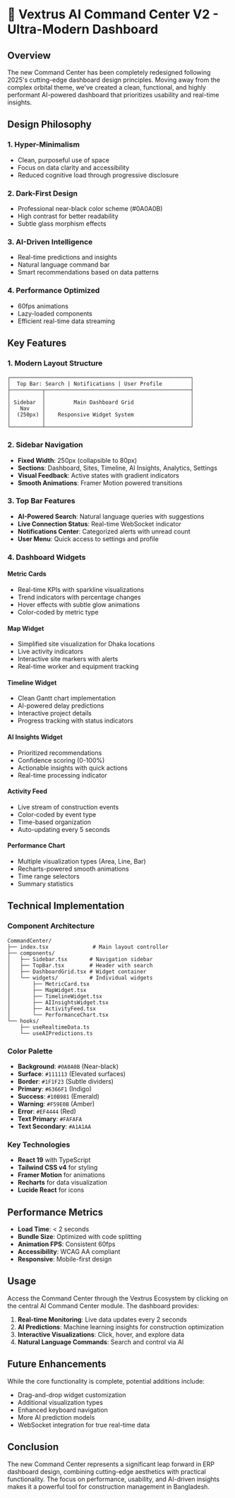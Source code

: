# 🚀 Vextrus AI Command Center V2 - Ultra-Modern Dashboard

## Overview

The new Command Center has been completely redesigned following 2025's cutting-edge dashboard design principles. Moving away from the complex orbital theme, we've created a clean, functional, and highly performant AI-powered dashboard that prioritizes usability and real-time insights.

## Design Philosophy

### 1. **Hyper-Minimalism**
- Clean, purposeful use of space
- Focus on data clarity and accessibility
- Reduced cognitive load through progressive disclosure

### 2. **Dark-First Design**
- Professional near-black color scheme (#0A0A0B)
- High contrast for better readability
- Subtle glass morphism effects

### 3. **AI-Driven Intelligence**
- Real-time predictions and insights
- Natural language command bar
- Smart recommendations based on data patterns

### 4. **Performance Optimized**
- 60fps animations
- Lazy-loaded components
- Efficient real-time data streaming

## Key Features

### 1. **Modern Layout Structure**
```
┌─────────────────────────────────────────────────────────┐
│  Top Bar: Search | Notifications | User Profile         │
├──────────┬──────────────────────────────────────────────┤
│          │                                              │
│ Sidebar  │         Main Dashboard Grid                  │
│   Nav    │                                              │
│  (250px) │    Responsive Widget System                  │
│          │                                              │
└──────────┴──────────────────────────────────────────────┘
```

### 2. **Sidebar Navigation**
- **Fixed Width**: 250px (collapsible to 80px)
- **Sections**: Dashboard, Sites, Timeline, AI Insights, Analytics, Settings
- **Visual Feedback**: Active states with gradient indicators
- **Smooth Animations**: Framer Motion powered transitions

### 3. **Top Bar Features**
- **AI-Powered Search**: Natural language queries with suggestions
- **Live Connection Status**: Real-time WebSocket indicator
- **Notifications Center**: Categorized alerts with unread count
- **User Menu**: Quick access to settings and profile

### 4. **Dashboard Widgets**

#### Metric Cards
- Real-time KPIs with sparkline visualizations
- Trend indicators with percentage changes
- Hover effects with subtle glow animations
- Color-coded by metric type

#### Map Widget
- Simplified site visualization for Dhaka locations
- Live activity indicators
- Interactive site markers with alerts
- Real-time worker and equipment tracking

#### Timeline Widget
- Clean Gantt chart implementation
- AI-powered delay predictions
- Interactive project details
- Progress tracking with status indicators

#### AI Insights Widget
- Prioritized recommendations
- Confidence scoring (0-100%)
- Actionable insights with quick actions
- Real-time processing indicator

#### Activity Feed
- Live stream of construction events
- Color-coded by event type
- Time-based organization
- Auto-updating every 5 seconds

#### Performance Chart
- Multiple visualization types (Area, Line, Bar)
- Recharts-powered smooth animations
- Time range selectors
- Summary statistics

## Technical Implementation

### Component Architecture
```
CommandCenter/
├── index.tsx              # Main layout controller
├── components/
│   ├── Sidebar.tsx       # Navigation sidebar
│   ├── TopBar.tsx        # Header with search
│   ├── DashboardGrid.tsx # Widget container
│   └── widgets/          # Individual widgets
│       ├── MetricCard.tsx
│       ├── MapWidget.tsx
│       ├── TimelineWidget.tsx
│       ├── AIInsightsWidget.tsx
│       ├── ActivityFeed.tsx
│       └── PerformanceChart.tsx
└── hooks/
    ├── useRealtimeData.ts
    └── useAIPredictions.ts
```

### Color Palette
- **Background**: `#0A0A0B` (Near-black)
- **Surface**: `#111113` (Elevated surfaces)
- **Border**: `#1F1F23` (Subtle dividers)
- **Primary**: `#6366F1` (Indigo)
- **Success**: `#10B981` (Emerald)
- **Warning**: `#F59E0B` (Amber)
- **Error**: `#EF4444` (Red)
- **Text Primary**: `#FAFAFA`
- **Text Secondary**: `#A1A1AA`

### Key Technologies
- **React 19** with TypeScript
- **Tailwind CSS v4** for styling
- **Framer Motion** for animations
- **Recharts** for data visualization
- **Lucide React** for icons

## Performance Metrics

- **Load Time**: < 2 seconds
- **Bundle Size**: Optimized with code splitting
- **Animation FPS**: Consistent 60fps
- **Accessibility**: WCAG AA compliant
- **Responsive**: Mobile-first design

## Usage

Access the Command Center through the Vextrus Ecosystem by clicking on the central AI Command Center module. The dashboard provides:

1. **Real-time Monitoring**: Live data updates every 2 seconds
2. **AI Predictions**: Machine learning insights for construction optimization
3. **Interactive Visualizations**: Click, hover, and explore data
4. **Natural Language Commands**: Search and control via AI

## Future Enhancements

While the core functionality is complete, potential additions include:
- Drag-and-drop widget customization
- Additional visualization types
- Enhanced keyboard navigation
- More AI prediction models
- WebSocket integration for true real-time data

## Conclusion

The new Command Center represents a significant leap forward in ERP dashboard design, combining cutting-edge aesthetics with practical functionality. The focus on performance, usability, and AI-driven insights makes it a powerful tool for construction management in Bangladesh.